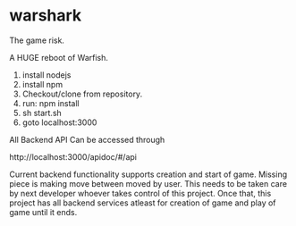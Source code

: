 warshark
========

The game risk.


A HUGE reboot of Warfish.

1. install nodejs
2. install npm
3. Checkout/clone from repository.
4. run: npm install
5. sh start.sh
6. goto localhost:3000

All Backend API Can be accessed through

http://localhost:3000/apidoc/#/api


Current backend functionality supports creation and start of game.
Missing piece is making move between moved by user. This needs to be taken care by next developer whoever takes control of this project.
Once that, this project has all backend services atleast for creation of game and play of game until it ends.





